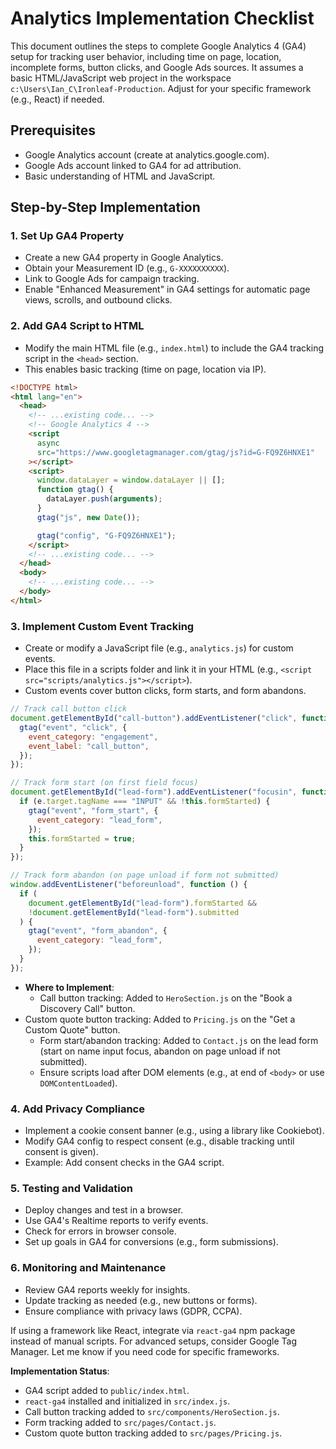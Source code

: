 # Analytics Implementation Checklist

This document outlines the steps to complete Google Analytics 4 (GA4) setup for tracking user behavior, including time on page, location, incomplete forms, button clicks, and Google Ads sources. It assumes a basic HTML/JavaScript web project in the workspace `c:\Users\Ian_C\Ironleaf-Production`. Adjust for your specific framework (e.g., React) if needed.

## Prerequisites

- Google Analytics account (create at analytics.google.com).
- Google Ads account linked to GA4 for ad attribution.
- Basic understanding of HTML and JavaScript.

## Step-by-Step Implementation

### 1. Set Up GA4 Property

- Create a new GA4 property in Google Analytics.
- Obtain your Measurement ID (e.g., `G-XXXXXXXXXX`).
- Link to Google Ads for campaign tracking.
- Enable "Enhanced Measurement" in GA4 settings for automatic page views, scrolls, and outbound clicks.

### 2. Add GA4 Script to HTML

- Modify the main HTML file (e.g., `index.html`) to include the GA4 tracking script in the `<head>` section.
- This enables basic tracking (time on page, location via IP).

```html
<!DOCTYPE html>
<html lang="en">
  <head>
    <!-- ...existing code... -->
    <!-- Google Analytics 4 -->
    <script
      async
      src="https://www.googletagmanager.com/gtag/js?id=G-FQ9Z6HNXE1"
    ></script>
    <script>
      window.dataLayer = window.dataLayer || [];
      function gtag() {
        dataLayer.push(arguments);
      }
      gtag("js", new Date());

      gtag("config", "G-FQ9Z6HNXE1");
    </script>
    <!-- ...existing code... -->
  </head>
  <body>
    <!-- ...existing code... -->
  </body>
</html>
```

### 3. Implement Custom Event Tracking

- Create or modify a JavaScript file (e.g., `analytics.js`) for custom events.
- Place this file in a scripts folder and link it in your HTML (e.g., `<script src="scripts/analytics.js"></script>`).
- Custom events cover button clicks, form starts, and form abandons.

```javascript
// Track call button click
document.getElementById("call-button").addEventListener("click", function () {
  gtag("event", "click", {
    event_category: "engagement",
    event_label: "call_button",
  });
});

// Track form start (on first field focus)
document.getElementById("lead-form").addEventListener("focusin", function (e) {
  if (e.target.tagName === "INPUT" && !this.formStarted) {
    gtag("event", "form_start", {
      event_category: "lead_form",
    });
    this.formStarted = true;
  }
});

// Track form abandon (on page unload if form not submitted)
window.addEventListener("beforeunload", function () {
  if (
    document.getElementById("lead-form").formStarted &&
    !document.getElementById("lead-form").submitted
  ) {
    gtag("event", "form_abandon", {
      event_category: "lead_form",
    });
  }
});
```

- **Where to Implement**:
  - Call button tracking: Added to `HeroSection.js` on the "Book a Discovery Call" button.
- Custom quote button tracking: Added to `Pricing.js` on the "Get a Custom Quote" button.
  - Form start/abandon tracking: Added to `Contact.js` on the lead form (start on name input focus, abandon on page unload if not submitted).
  - Ensure scripts load after DOM elements (e.g., at end of `<body>` or use `DOMContentLoaded`).

### 4. Add Privacy Compliance

- Implement a cookie consent banner (e.g., using a library like Cookiebot).
- Modify GA4 config to respect consent (e.g., disable tracking until consent is given).
- Example: Add consent checks in the GA4 script.

### 5. Testing and Validation

- Deploy changes and test in a browser.
- Use GA4's Realtime reports to verify events.
- Check for errors in browser console.
- Set up goals in GA4 for conversions (e.g., form submissions).

### 6. Monitoring and Maintenance

- Review GA4 reports weekly for insights.
- Update tracking as needed (e.g., new buttons or forms).
- Ensure compliance with privacy laws (GDPR, CCPA).

If using a framework like React, integrate via `react-ga4` npm package instead of manual scripts. For advanced setups, consider Google Tag Manager. Let me know if you need code for specific frameworks.

**Implementation Status**:

- GA4 script added to `public/index.html`.
- `react-ga4` installed and initialized in `src/index.js`.
- Call button tracking added to `src/components/HeroSection.js`.
- Form tracking added to `src/pages/Contact.js`.
- Custom quote button tracking added to `src/pages/Pricing.js`.
